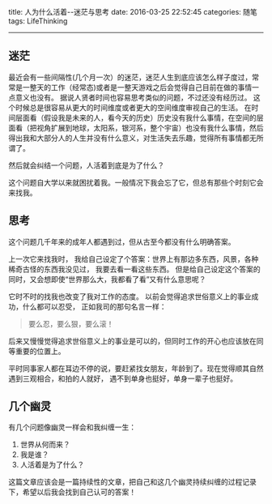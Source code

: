title: 人为什么活着--迷茫与思考
date: 2016-03-25 22:52:45
categories: 随笔
tags: LifeThinking

---

## 迷茫
最近会有一些间隔性(几个月一次）的迷茫，迷茫人生到底应该怎么样子度过，常常是一整天的工作（经常态)或者是一整天游戏之后会觉得自己目前在做的事情一点意义也没有。 据说人贤者时间也容易思考类似的问题，不过还没有经历过。 这个时候总是很容易从更大的时间维度或者更大的空间维度审视自己的生活。 在时间层面看（假设我是未来的人，看今天的历史）历史没有我什么事情，在空间的层面看（把视角扩展到地球，太阳系，银河系，整个宇宙）也没有我什么事情，然后得出我和大部分人的人生并没有什么意义，对生活失去乐趣，觉得所有事情都无所谓了。


然后就会纠结一个问题，人活着到底是为了什么？


这个问题自大学以来就困扰着我。一般情况下我会忘了它，但总有那些个时刻它会来找我。


## 思考

这个问题几千年来的成年人都遇到过，但从古至今都没有什么明确答案。


上一次它来找我时， 我给自己设定了个答案：世界上有那边多东西，风景，各种稀奇古怪的东西我没见过， 我要去看一看这些东西。 但是给自己设定这个答案的同时，又会想即使“世界那么大，我都看了看”又有什么意思呢？

它时不时的找我也改变了我对工作的态度。 以前会觉得追求世俗意义上的事业成功，什么都可以忍受， 正如我司的那句名言一样：
>要么忍，要么狠，要么滚！

后来又慢慢觉得追求世俗意义上的事业是可以的，但同时工作的开心也应该放在同等重要的位置上。

平时同事家人都在耳边不停的说，要赶紧找女朋友，年龄到了。现在觉得顺其自然遇到三观相合，和拍的人就好， 遇不到单身也挺好，单身一辈子也挺好。



## 几个幽灵

有几个问题像幽灵一样会和我纠缠一生：

1. 世界从何而来？
2. 我是谁？
3. 人活着是为了什么？

这篇文章应该会是一篇持续性的文章，把自己和这几个幽灵持续纠缠的过程记录下，希望以后我会找到自己认可的答案！






